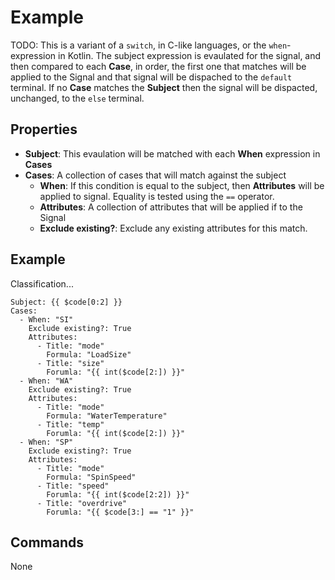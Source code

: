 Example
=======
TODO: This is a variant of a `switch`, in C-like languages, or the `when`-expression in Kotlin. The subject expression is evaulated for the signal, and then compared to each **Case**, in order, the first one that matches will be applied to the Signal and that signal will be dispached to the `default` terminal. If no **Case** matches the **Subject** then the signal will be dispacted, unchanged, to the `else` terminal.

Properties
----------
- **Subject**: This evaulation will be matched with each **When** expression in **Cases**
- **Cases**: A collection of cases that will match against the subject
    - **When**: If this condition is equal to the subject, then **Attributes** will be applied to signal. Equality is tested using the `==` operator.
    - **Attributes**: A collection of attributes that will be applied if to the Signal
    - **Exclude existing?**: Exclude any existing attributes for this match.

Example
-------
Classification...

```
Subject: {{ $code[0:2] }}
Cases:
  - When: "SI"
    Exclude existing?: True
    Attributes:
      - Title: "mode"
        Formula: "LoadSize"
      - Title: "size"
        Forumla: "{{ int($code[2:]) }}"
  - When: "WA"
    Exclude existing?: True
    Attributes:
      - Title: "mode"
        Formula: "WaterTemperature"
      - Title: "temp"
        Forumla: "{{ int($code[2:]) }}"
  - When: "SP"
    Exclude existing?: True
    Attributes:
      - Title: "mode"
        Formula: "SpinSpeed"
      - Title: "speed"
        Forumla: "{{ int($code[2:2]) }}"
      - Title: "overdrive"
        Forumla: "{{ $code[3:] == "1" }}"
```

Commands
--------
None
